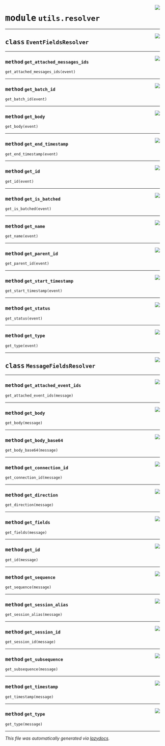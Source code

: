 <!-- markdownlint-disable -->

<a href="../../th2_data_services/utils/resolver.py#L0"><img align="right" style="float:right;" src="https://img.shields.io/badge/-source-cccccc?style=flat-square"></a>

# <kbd>module</kbd> `utils.resolver`






---

<a href="../../th2_data_services/utils/resolver.py#L31"><img align="right" style="float:right;" src="https://img.shields.io/badge/-source-cccccc?style=flat-square"></a>

## <kbd>class</kbd> `EventFieldsResolver`







---

<a href="../../th2_data_services/utils/resolver.py#L77"><img align="right" style="float:right;" src="https://img.shields.io/badge/-source-cccccc?style=flat-square"></a>

### <kbd>method</kbd> `get_attached_messages_ids`

```python
get_attached_messages_ids(event)
```





---

<a href="../../th2_data_services/utils/resolver.py#L52"><img align="right" style="float:right;" src="https://img.shields.io/badge/-source-cccccc?style=flat-square"></a>

### <kbd>method</kbd> `get_batch_id`

```python
get_batch_id(event)
```





---

<a href="../../th2_data_services/utils/resolver.py#L82"><img align="right" style="float:right;" src="https://img.shields.io/badge/-source-cccccc?style=flat-square"></a>

### <kbd>method</kbd> `get_body`

```python
get_body(event)
```





---

<a href="../../th2_data_services/utils/resolver.py#L72"><img align="right" style="float:right;" src="https://img.shields.io/badge/-source-cccccc?style=flat-square"></a>

### <kbd>method</kbd> `get_end_timestamp`

```python
get_end_timestamp(event)
```





---

<a href="../../th2_data_services/utils/resolver.py#L32"><img align="right" style="float:right;" src="https://img.shields.io/badge/-source-cccccc?style=flat-square"></a>

### <kbd>method</kbd> `get_id`

```python
get_id(event)
```





---

<a href="../../th2_data_services/utils/resolver.py#L57"><img align="right" style="float:right;" src="https://img.shields.io/badge/-source-cccccc?style=flat-square"></a>

### <kbd>method</kbd> `get_is_batched`

```python
get_is_batched(event)
```





---

<a href="../../th2_data_services/utils/resolver.py#L47"><img align="right" style="float:right;" src="https://img.shields.io/badge/-source-cccccc?style=flat-square"></a>

### <kbd>method</kbd> `get_name`

```python
get_name(event)
```





---

<a href="../../th2_data_services/utils/resolver.py#L37"><img align="right" style="float:right;" src="https://img.shields.io/badge/-source-cccccc?style=flat-square"></a>

### <kbd>method</kbd> `get_parent_id`

```python
get_parent_id(event)
```





---

<a href="../../th2_data_services/utils/resolver.py#L67"><img align="right" style="float:right;" src="https://img.shields.io/badge/-source-cccccc?style=flat-square"></a>

### <kbd>method</kbd> `get_start_timestamp`

```python
get_start_timestamp(event)
```





---

<a href="../../th2_data_services/utils/resolver.py#L42"><img align="right" style="float:right;" src="https://img.shields.io/badge/-source-cccccc?style=flat-square"></a>

### <kbd>method</kbd> `get_status`

```python
get_status(event)
```





---

<a href="../../th2_data_services/utils/resolver.py#L62"><img align="right" style="float:right;" src="https://img.shields.io/badge/-source-cccccc?style=flat-square"></a>

### <kbd>method</kbd> `get_type`

```python
get_type(event)
```






---

<a href="../../th2_data_services/utils/resolver.py#L88"><img align="right" style="float:right;" src="https://img.shields.io/badge/-source-cccccc?style=flat-square"></a>

## <kbd>class</kbd> `MessageFieldsResolver`







---

<a href="../../th2_data_services/utils/resolver.py#L144"><img align="right" style="float:right;" src="https://img.shields.io/badge/-source-cccccc?style=flat-square"></a>

### <kbd>method</kbd> `get_attached_event_ids`

```python
get_attached_event_ids(message)
```





---

<a href="../../th2_data_services/utils/resolver.py#L129"><img align="right" style="float:right;" src="https://img.shields.io/badge/-source-cccccc?style=flat-square"></a>

### <kbd>method</kbd> `get_body`

```python
get_body(message)
```





---

<a href="../../th2_data_services/utils/resolver.py#L134"><img align="right" style="float:right;" src="https://img.shields.io/badge/-source-cccccc?style=flat-square"></a>

### <kbd>method</kbd> `get_body_base64`

```python
get_body_base64(message)
```





---

<a href="../../th2_data_services/utils/resolver.py#L104"><img align="right" style="float:right;" src="https://img.shields.io/badge/-source-cccccc?style=flat-square"></a>

### <kbd>method</kbd> `get_connection_id`

```python
get_connection_id(message)
```





---

<a href="../../th2_data_services/utils/resolver.py#L89"><img align="right" style="float:right;" src="https://img.shields.io/badge/-source-cccccc?style=flat-square"></a>

### <kbd>method</kbd> `get_direction`

```python
get_direction(message)
```





---

<a href="../../th2_data_services/utils/resolver.py#L149"><img align="right" style="float:right;" src="https://img.shields.io/badge/-source-cccccc?style=flat-square"></a>

### <kbd>method</kbd> `get_fields`

```python
get_fields(message)
```





---

<a href="../../th2_data_services/utils/resolver.py#L139"><img align="right" style="float:right;" src="https://img.shields.io/badge/-source-cccccc?style=flat-square"></a>

### <kbd>method</kbd> `get_id`

```python
get_id(message)
```





---

<a href="../../th2_data_services/utils/resolver.py#L119"><img align="right" style="float:right;" src="https://img.shields.io/badge/-source-cccccc?style=flat-square"></a>

### <kbd>method</kbd> `get_sequence`

```python
get_sequence(message)
```





---

<a href="../../th2_data_services/utils/resolver.py#L109"><img align="right" style="float:right;" src="https://img.shields.io/badge/-source-cccccc?style=flat-square"></a>

### <kbd>method</kbd> `get_session_alias`

```python
get_session_alias(message)
```





---

<a href="../../th2_data_services/utils/resolver.py#L94"><img align="right" style="float:right;" src="https://img.shields.io/badge/-source-cccccc?style=flat-square"></a>

### <kbd>method</kbd> `get_session_id`

```python
get_session_id(message)
```





---

<a href="../../th2_data_services/utils/resolver.py#L114"><img align="right" style="float:right;" src="https://img.shields.io/badge/-source-cccccc?style=flat-square"></a>

### <kbd>method</kbd> `get_subsequence`

```python
get_subsequence(message)
```





---

<a href="../../th2_data_services/utils/resolver.py#L124"><img align="right" style="float:right;" src="https://img.shields.io/badge/-source-cccccc?style=flat-square"></a>

### <kbd>method</kbd> `get_timestamp`

```python
get_timestamp(message)
```





---

<a href="../../th2_data_services/utils/resolver.py#L99"><img align="right" style="float:right;" src="https://img.shields.io/badge/-source-cccccc?style=flat-square"></a>

### <kbd>method</kbd> `get_type`

```python
get_type(message)
```








---

_This file was automatically generated via [lazydocs](https://github.com/ml-tooling/lazydocs)._
